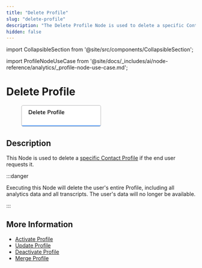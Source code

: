 ```yaml
---
title: "Delete Profile" 
slug: "delete-profile"
description: "The Delete Profile Node is used to delete a specific Contact Profile if the end user requests it."
hidden: false 
---
```

import CollapsibleSection from '@site/src/components/CollapsibleSection';


import ProfileNodeUseCase from '@site/docs/_includes/ai/node-reference/analytics/_profile-node-use-case.md';

# Delete Profile

<figure>
  <img class="image-center" src="../../../../../static/img/_assets/ai/build/node-reference/analytics/delete-profile.png" width="50%" />
</figure>

## Description

This Node is used to delete a [specific Contact Profile](../../../analyze/contact-profiles.md#view-a-contact-profile) if the end user requests it.

:::danger

  Executing this Node will delete the user's entire Profile, including all analytics data and all transcripts. The user's data will no longer be available.

:::


<ProfileNodeUseCase />

## More Information

- [Activate Profile](activate-profile.md)
- [Update Profile](update-profile.md)
- [Deactivate Profile](deactivate-profile.md)
- [Merge Profile](merge-profile.md)